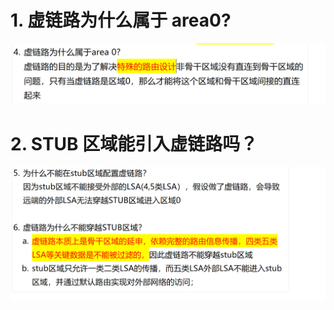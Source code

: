 # 1. 虚链路为什么属于 area0?

![alt text](images/面试题---OSPF虚链路/image.png)

# 2. STUB 区域能引入虚链路吗？

![alt text](images/面试题---OSPF虚链路/image-1.png)

